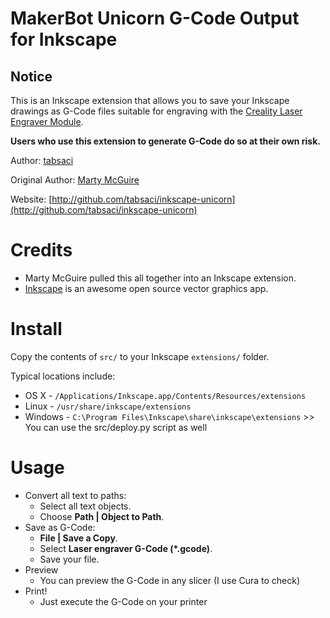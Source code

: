 MakerBot Unicorn G-Code Output for Inkscape
===========================================

Notice
------

This is an Inkscape extension that allows you to save your Inkscape drawings as
G-Code files suitable for engraving with the [Creality Laser Engraver Module](https://www.creality.shop/products/creality-3d-printer-laser-engraver-module-for-ender-series).

**Users who use this extension to generate G-Code do so at their own risk.**

Author: [tabsaci](https://github.com/tabsaci)

Original Author: [Marty McGuire](https://github.com/martymcguire)

Website: [http://github.com/tabsaci/inkscape-unicorn](http://github.com/tabsaci/inkscape-unicorn)

Credits
=======

* Marty McGuire pulled this all together into an Inkscape extension.
* [Inkscape](http://www.inkscape.org/) is an awesome open source vector graphics app.

Install
=======

Copy the contents of `src/` to your Inkscape `extensions/` folder.

Typical locations include:

* OS X - `/Applications/Inkscape.app/Contents/Resources/extensions`
* Linux - `/usr/share/inkscape/extensions`
* Windows - `C:\Program Files\Inkscape\share\inkscape\extensions` >> You can use the src/deploy.py script as well

Usage
=====

* Convert all text to paths:
	* Select all text objects.
	* Choose **Path | Object to Path**.
* Save as G-Code:
	* **File | Save a Copy**.
	* Select **Laser engraver G-Code (\*.gcode)**.
	* Save your file.
* Preview
	* You can preview the G-Code in any slicer (I use Cura to check)
* Print!
	* Just execute the G-Code on your printer

